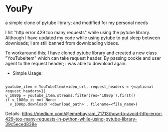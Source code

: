 # YouPy
a simple clone of pytube library; and modified for my personal needs

I hit "http error 429 too many requests" while using the pytube library.
Although I have updated my code while using pytube to put sleep between downloads; I am still banned from downloading videos.

To workaround this; I have cloned pytube library and created a new class "YouTubeItem" which can take request header.
By passing cookie and user agent to the request header; i was able to download again.

- Simple Usage:

```from YouPy import YouTubeItem

youtube_item = YouTubeItem(video_url, request_headers = {<optional request headers>})
v_1080p = youtube_item.streams.filter(res='1080p').first()
if v_1080p is not None:
  v_1080p.download('<download_path>', filename=<file_name>)

```
Details:
https://medium.com/@emrebayram_71713/how-to-avoid-http-error-429-too-many-requests-in-python-while-using-pytube-library-39c5eced838e

